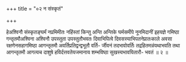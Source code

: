 +++
title = "०२ न संस्कृतं"

+++

हेअश्विनौ संस्कृतङ्घर्मं नप्रमिमीतः नहिंस्तां किन्तु अन्ति अन्तिके घर्मसमीपे नूनमिदानीं इहयज्ञे गमिष्ठा गन्तृतमौअश्विना अश्विनौ उपस्तुता उपस्तुतौभवतः दिवाभिपित्वे दिवसस्याभिपतनेप्रातःकाले अवसा रक्षणेनसहागमिष्ठा आगन्तृतमौ अवर्तिप्रतिद्वन्द्वभूतौ वर्ति- र्जीवनं तदभावोवर्तिः तद्रहितमन्नंयथाभवति तथा आगन्तृतमौ आगत्यच दाशुषे हविर्दत्तवतेयजमानाय शम्भविष्ठा सुखस्यभावयितारौ- भवतं ॥ २ ॥